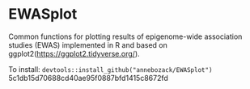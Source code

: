 # EWASplot

Common functions for plotting results of epigenome-wide association studies (EWAS) implemented in R and based on ggplot2(https://ggplot2.tidyverse.org/). 

To install:
    `devtools::install_github("annebozack/EWASplot")`
5c1db15d70688cd40ae95f0887bfd1415c8672fd
